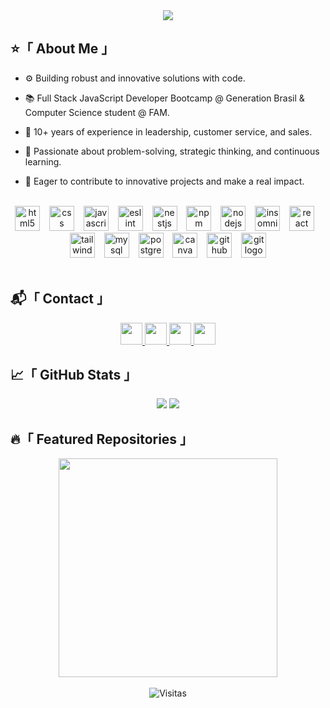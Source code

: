 <div align="center">

<img src="https://capsule-render.vercel.app/api?type=waving&height=200&color=1E745B&text=Grazielle%20Gualter&reversal=false&textBg=false&fontColor=FFFFFF&fontAlign=50&animation=fadeIn&stroke=1C3730&strokeWidth=2">

</div>

## ⭐「 About Me 」

- ⚙️ Building robust and innovative solutions with code.

- 📚 Full Stack JavaScript Developer Bootcamp @ Generation Brasil & Computer Science student @ FAM.

- 💼 10+ years of experience in leadership, customer service, and sales.

- 🧠 Passionate about problem-solving, strategic thinking, and continuous learning.

- 🚀 Eager to contribute to innovative projects and make a real impact.

<br>

<div align="center">
  <img src="https://cdn.jsdelivr.net/gh/devicons/devicon/icons/html5/html5-original.svg" height="40" alt="html5 logo"  />
  <img width="7" />
  <img src="https://cdn.jsdelivr.net/gh/devicons/devicon/icons/css3/css3-original.svg" height="40" alt="css logo"  />
  <img width="7" />
  <img src="https://cdn.jsdelivr.net/gh/devicons/devicon/icons/javascript/javascript-original.svg" height="40" alt="javascript logo"  />
  <img width="7" />
  <img src="https://cdn.jsdelivr.net/gh/devicons/devicon/icons/eslint/eslint-original.svg" height="40" alt="eslint logo"  />
  <img width="7" />
  <img src="https://cdn.jsdelivr.net/gh/devicons/devicon/icons/nestjs/nestjs-original.svg" height="40" alt="nestjs logo"  />
  <img width="7" />
  <img src="https://cdn.jsdelivr.net/gh/devicons/devicon/icons/npm/npm-original-wordmark.svg" height="40" alt="npm logo"  />
  <img width="7" />
  <img src="https://cdn.jsdelivr.net/gh/devicons/devicon/icons/nodejs/nodejs-original.svg" height="40" alt="nodejs logo"  />
  <img width="7" />
  <img src="https://cdn.jsdelivr.net/gh/devicons/devicon/icons/insomnia/insomnia-original.svg" height="40" alt="insomnia logo"  />
  <img width="7" />
  <img src="https://cdn.jsdelivr.net/gh/devicons/devicon/icons/react/react-original.svg" height="40" alt="react logo"  />
  <img width="7" />
  <img src="https://cdn.jsdelivr.net/gh/devicons/devicon/icons/tailwindcss/tailwindcss-original-wordmark.svg" height="40" alt="tailwindcss logo"  />
  <img width="7" />
  <img src="https://cdn.jsdelivr.net/gh/devicons/devicon/icons/mysql/mysql-original.svg" height="40" alt="mysql logo"  />
  <img width="7" />
  <img src="https://cdn.jsdelivr.net/gh/devicons/devicon/icons/postgresql/postgresql-original.svg" height="40" alt="postgresql logo"  />
  <img width="7" />
  <img src="https://cdn.jsdelivr.net/gh/devicons/devicon/icons/canva/canva-original.svg" height="40" alt="canva logo"  />
  <img width="7" />
  <img src="https://cdn.jsdelivr.net/gh/devicons/devicon/icons/github/github-original.svg" height="40" alt="github logo"  />
  <img width="7" />
  <img src="https://cdn.jsdelivr.net/gh/devicons/devicon/icons/git/git-original.svg" height="40" alt="git logo"  />
</div>

<br>

## 📬「 Contact 」

<div align="center">
  <a href="https://www.linkedin.com/in/graziellegualter/" target="_blank">
    <img src="https://img.shields.io/static/v1?message=LinkedIn&logo=linkedin&label=&color=0077B5&logoColor=white&labelColor=&style=for-the-badge" height="35" />
  </a>
  <a href="https://wa.me/5511968275097" target="_blank">
    <img src="https://img.shields.io/static/v1?message=Whatsapp&logo=whatsapp&label=&color=25D366&logoColor=white&labelColor=&style=for-the-badge" height="35" />
  </a>
  <a href="mailto:grazi.gualter@gmail.com" target="_blank">
    <img src="https://img.shields.io/static/v1?message=Gmail&logo=gmail&label=&color=D14836&logoColor=white&labelColor=&style=for-the-badge" height="35" />
  </a>
  <a href="https://discordapp.com/users/1382821009983537183" target="_blank">
    <img src="https://img.shields.io/static/v1?message=Discord&logo=discord&label=&color=7289DA&logoColor=white&labelColor=&style=for-the-badge" height="35" />
  </a>
</div>

## 📈「 GitHub Stats 」

<div align="center">

<img src="https://github-readme-stats.vercel.app/api?username=grazielle30&theme=blue-green&show_icons=true&hide_border=true&count_private=true" />
<img src="https://github-readme-stats.vercel.app/api/top-langs?username=grazielle30&layout=compact&card_width=320&langs_count=5&theme=blue-green&hide_border=true" />

</div>

## 🔥「 Featured Repositories 」

<div align="center">
<a href="https://github.com/DevDivs-Turma-JavaScript-08/BlinTech_Desafio_3">
    <img src="https://github-readme-stats.vercel.app/api/pin/?username=DevDivs-Turma-JavaScript-08&repo=BlinTech_Desafio_3&theme=blue-green&hide_border=true&cache_seconds=1" width="350px" />
  </a>
</div>

<br>

<div align="center">
  <img src="https://visitor-badge.laobi.icu/badge?page_id=grazielle30.grazielle30&left_color=%231C3730&right_color=%231E745B" alt="Visitas" />
</div>

